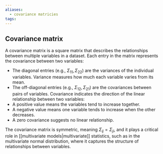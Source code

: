 ```yaml
---
aliases:
  - covariance matricies
tags:
---
```


## Covariance matrix

A covariance matrix is a square matrix that describes the relationships between multiple variables in a dataset. Each entry in the matrix represents the covariance between two variables:

- The diagonal entries (e.g., $\Sigma_{11}, \Sigma_{22}$) are the variances of the individual variables. Variance measures how much each variable varies from its mean.
- The off-diagonal entries (e.g., $\Sigma_{12}, \Sigma_{21}$) are the covariances between pairs of variables. Covariance indicates the direction of the linear relationship between two variables:
- A positive value means the variables tend to increase together.
- A negative value means one variable tends to increase when the other decreases.
- A zero covariance suggests no linear relationship.

The covariance matrix is symmetric, meaning $\Sigma_{ij} = \Sigma_{ji}$, and it plays a critical role in [[multivariate models|multivariate]] statistics, such as in the multivariate normal distribution, where it captures the structure of relationships between variables.
